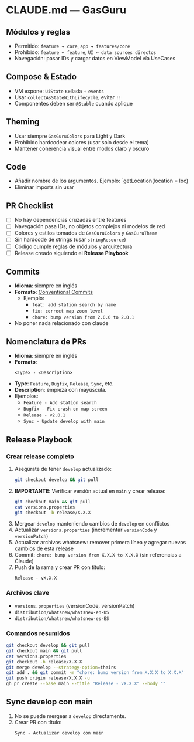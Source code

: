 # CLAUDE.md — GasGuru

## Módulos y reglas
- Permitido: `feature → core`, `app → features/core`
- Prohibido: `feature ↔ feature`, `UI ↔ data sources directos`
- Navegación: pasar IDs y cargar datos en ViewModel vía UseCases

## Compose & Estado
- VM expone: `UiState` sellada + `events`
- Usar `collectAsStateWithLifecycle`, evitar `!!`
- Componentes deben ser `@Stable` cuando aplique

## Theming
- Usar siempre `GasGuruColors` para Light y Dark
- Prohibido hardcodear colores (usar solo desde el tema)
- Mantener coherencia visual entre modos claro y oscuro

## Code
- Añadir nombre de los argumentos. Ejemplo: `getLocation(location = loc)
- Eliminar imports sin usar

## PR Checklist
- [ ] No hay dependencias cruzadas entre features
- [ ] Navegación pasa IDs, no objetos complejos ni modelos de red
- [ ] Colores y estilos tomados de `GasGuruColors` y `GasGuruTheme`
- [ ] Sin hardcode de strings (usar `stringResource`)
- [ ] Código cumple reglas de módulos y arquitectura
- [ ] Release creado siguiendo el **Release Playbook**

## Commits
- **Idioma**: siempre en inglés
- **Formato**: [Conventional Commits](https://www.conventionalcommits.org)
   - Ejemplo:
      - `feat: add station search by name`
      - `fix: correct map zoom level`
      - `chore: bump version from 2.0.0 to 2.0.1`
- No poner nada relacionado con claude

## Nomenclatura de PRs
- **Idioma**: siempre en inglés
- **Formato**:
  ```
  <Type> - <Description>
  ```
- **Type**: `Feature`, `Bugfix`, `Release`, `Sync`, etc.
- **Description**: empieza con mayúscula.
- Ejemplos:
   - `Feature - Add station search`
   - `Bugfix - Fix crash on map screen`
   - `Release - v2.0.1`
   - `Sync - Update develop with main`

## Release Playbook

### Crear release completo
1. Asegúrate de tener `develop` actualizado:
   ```bash
   git checkout develop && git pull
   ```
2. **IMPORTANTE**: Verificar versión actual en `main` y crear release:
   ```bash
   git checkout main && git pull
   cat versions.properties  
   git checkout -b release/X.X.X  
   ```
3. Mergear `develop` manteniendo cambios de `develop` en conflictos
4. Actualizar `versions.properties` (incrementar `versionCode` y `versionPatch`)
5. Actualizar archivos whatsnew: remover primera línea y agregar nuevos cambios de esta release
6. Commit: `chore: bump version from X.X.X to X.X.X` (sin referencias a Claude)
7. Push de la rama y crear PR con título:
   ```
   Release - vX.X.X
   ```

### Archivos clave
- `versions.properties` (versionCode, versionPatch)
- `distribution/whatsnew/whatsnew-en-US`
- `distribution/whatsnew/whatsnew-es-ES`

### Comandos resumidos
```bash
git checkout develop && git pull
git checkout main && git pull
cat versions.properties  
git checkout -b release/X.X.X
git merge develop --strategy-option=theirs
git add . && git commit -m "chore: bump version from X.X.X to X.X.X"
git push origin release/X.X.X -u
gh pr create --base main --title "Release - vX.X.X" --body ""
```

## Sync develop con main
1. No se puede mergear a `develop` directamente.
2. Crear PR con título:
   ```
   Sync - Actualizar develop con main
   ```

